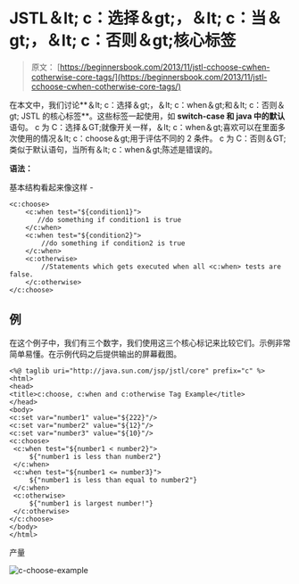 # JSTL＆lt; c：选择＆gt;，＆lt; c：当＆gt;，＆lt; c：否则＆gt;核心标签

> 原文： [https://beginnersbook.com/2013/11/jstl-cchoose-cwhen-cotherwise-core-tags/](https://beginnersbook.com/2013/11/jstl-cchoose-cwhen-cotherwise-core-tags/)

在本文中，我们讨论**＆lt; c：选择＆gt;，＆lt; c：when＆gt;和＆lt; c：否则＆gt; JSTL 的核心标签**。这些标签一起使用，如 **switch-case 和 java 中的默认**语句。 c 为 C：选择＆GT;就像开关一样，＆lt; c：when＆gt;喜欢可以在里面多次使用的情况＆lt; c：choose＆gt;用于评估不同的 2 条件。 c 为 C：否则＆GT;类似于默认语句，当所有＆lt; c：when＆gt;陈述是错误的。

**语法：**

基本结构看起来像这样 -

```
<c:choose>
    <c:when test="${condition1}">
       //do something if condition1 is true
    </c:when>
    <c:when test="${condition2}">
        //do something if condition2 is true
    </c:when>
    <c:otherwise>
        //Statements which gets executed when all <c:when> tests are false.
    </c:otherwise>
</c:choose>
```

## 例

在这个例子中，我们有三个数字，我们使用这三个核心标记来比较它们。示例非常简单易懂。在示例代码之后提供输出的屏幕截图。

```
<%@ taglib uri="http://java.sun.com/jsp/jstl/core" prefix="c" %>
<html>
<head>
<title>c:choose, c:when and c:otherwise Tag Example</title>
</head>
<body>
<c:set var="number1" value="${222}"/>
<c:set var="number2" value="${12}"/>
<c:set var="number3" value="${10}"/>
<c:choose>
 <c:when test="${number1 < number2}">
     ${"number1 is less than number2"}
 </c:when>
 <c:when test="${number1 <= number3}">
     ${"number1 is less than equal to number2"}
 </c:when>
 <c:otherwise>
     ${"number1 is largest number!"}
 </c:otherwise>
</c:choose>
</body>
</html>
```

产量

![c-choose-example](../Images/9893eeb2d3914319bfc614b6f368f962.jpg)